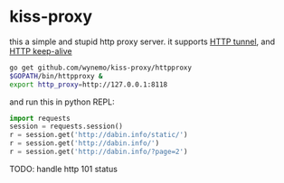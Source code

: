# kiss-proxy
this a simple and stupid http proxy server.
it supports [HTTP tunnel](https://en.wikipedia.org/wiki/HTTP_tunnel), and [HTTP keep-alive](https://en.wikipedia.org/wiki/HTTP_tunnel)


```bash
go get github.com/wynemo/kiss-proxy/httpproxy
$GOPATH/bin/httpproxy &
export http_proxy=http://127.0.0.1:8118
```

and run this in python REPL:

```python
import requests
session = requests.session()
r = session.get('http://dabin.info/static/')
r = session.get('http://dabin.info/')
r = session.get('http://dabin.info/?page=2')
```


TODO: handle http 101 status
